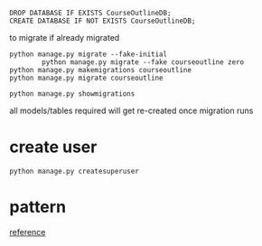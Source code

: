 ```
DROP DATABASE IF EXISTS CourseOutlineDB;
CREATE DATABASE IF NOT EXISTS CourseOutlineDB;
```

to migrate if already migrated
```
python manage.py migrate --fake-initial
        python manage.py migrate --fake courseoutline zero
python manage.py makemigrations courseoutline
python manage.py migrate courseoutline

python manage.py showmigrations

```

all models/tables required will get re-created once migration runs

# create user

```
python manage.py createsuperuser
```


# pattern

[reference](https://medium.com/beyond-light-creations/build-a-rest-api-with-django-rest-framework-and-mysql-ddff0c1126ae#a7a7)
